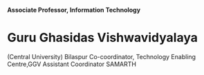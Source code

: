 <b>Associate Professor, Information Technology</b>
<h1>Guru Ghasidas Vishwavidyalaya</h1> (Central University) Bilaspur
Co-coordinator, Technology Enabling Centre,GGV
Assistant Coordinator SAMARTH 

